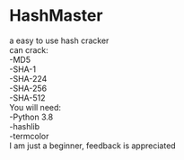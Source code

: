 # HashMaster
a easy to use hash cracker  
can crack:  
-MD5  
-SHA-1  
-SHA-224  
-SHA-256  
-SHA-512  
You will need:  
-Python 3.8  
-hashlib  
-termcolor  
I am just a beginner, feedback is appreciated
